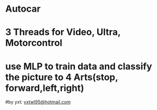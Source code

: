 # Autocar

# 3 Threads for Video, Ultra, Motorcontrol

# use MLP to train data and classify the picture to 4 Arts(stop, forward,left,right)

#by yxt: yxtwl95@hotmail.com

